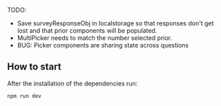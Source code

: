 
TODO:
- Save surveyResponseObj in localstorage so that responses don't get lost and that prior components will be populated.
- MultiPicker needs to match the number selected prior.
- BUG: Picker components are sharing state across questions
## How to start

After the installation of the dependencies run:

```
npm run dev
```
